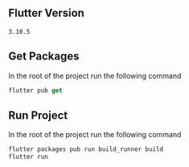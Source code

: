 ## Flutter Version
```
3.10.5
```

## Get Packages
In the root of the project run the following command
```dart
flutter pub get
```

## Run Project
In the root of the project run the following command
```dart
flutter packages pub run build_runner build   
flutter run
```
